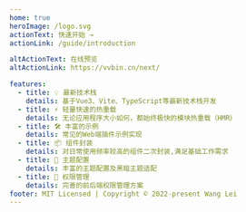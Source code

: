 ```yaml
---
home: true
heroImage: /logo.svg
actionText: 快速开始 →
actionLink: /guide/introduction

altActionText: 在线预览
altActionLink: https://vvbin.cn/next/

features:
  - title: 💡 最新技术栈
    details: 基于Vue3、Vite、TypeScript等最新技术栈开发
  - title: ⚡️ 轻量快速的热重载
    details: 无论应用程序大小如何，都始终极快的模块热重载（HMR）
  - title: 🛠️ 丰富的示例
    details: 常见的Web端插件示例实现
  - title: 📦 组件封装
    details: 对日常使用频率较高的组件二次封装,满足基础工作需求
  - title: 🔩 主题配置
    details: 丰富的主题配置及黑暗主题适配
  - title: 🔑 权限管理
    details: 完善的前后端权限管理方案
footer: MIT Licensed | Copyright © 2022-present Wang Lei
---
```

